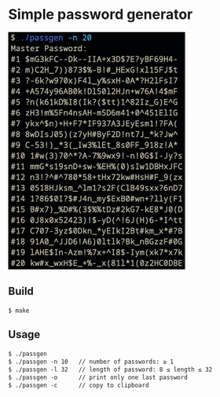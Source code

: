 # Simple password generator

![alt text](assets/passgen.jpeg "passgen")

## Build

```
$ make
```

## Usage

```
$ ./passgen
$ ./passgen -n 10   // number of passwords: ≥ 1
$ ./passgen -l 32   // length of password: 8 ≤ length ≤ 32
$ ./passgen -o      // print only one last password
$ ./passgen -c      // copy to clipboard
```